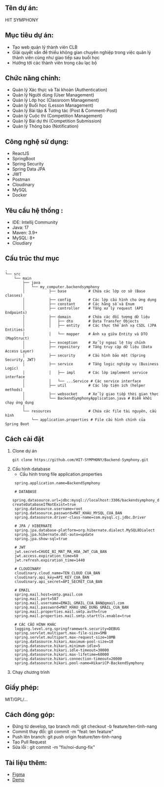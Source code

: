 ## Tên dự án:
HIT SYMPHONY

## Mục tiêu dự án:
- Tạo web quản lý thành viên CLB
- Giải quyết vấn đề thiếu không gian chuyên nghiệp trong việc quản lý thành viên cũng như giao tiếp sau buổi học
- Hướng tới các thành viên trong câu lạc bộ

## Chức năng chính:
- Quản lý Xác thực và Tài khoản (Authentication)
- Quản lý Người dùng (User Management)
- Quản lý Lớp học (Classroom Management)
- Quản lý Buổi học (Lesson Management)
- Quản lý Bài tập & Tương tác (Post & Comment-Post)
- Quản lý Cuộc thi (Competition Management)
- Quản lý Bài dự thi (Competition Submission)
- Quản lý Thông báo (Notification)

## Công nghệ sử dụng:
- ReactJS
- SpringBoot
- Spring Security
- Spring Data JPA
- JWT
- Postman
- Cloudinary 
- MySQL
- Docker

## Yêu cầu hệ thống :
- IDE: Intellij Community
- Java: 17
- Maven: 3.9+
- MySQL: 8+
- Cloudiary

## Cấu trúc thư mục
```
.
└── src
    └── main
        ├── java
        │   └── my_computer.backendsymphony
        │           ├── base          # Chứa các lớp cơ sở (Base classes)
        │           ├── config        # Các lớp cấu hình cho ứng dụng
        │           ├── constant      # Các hằng số và Enum
        │           ├── controller    # Tầng xử lý request (API Endpoints)
        │           ├── domain        # Chứa các đối tượng dữ liệu
        │           │   ├── dto       # Data Transfer Objects
        │           │   ├── entity    # Các thực thể ánh xạ CSDL (JPA Entities)
        │           │   └── mapper    # Ánh xạ giữa Entity và DTO (MapStruct)
        │           ├── exception     # Xử lý ngoại lệ tùy chỉnh
        │           ├── repository    # Tầng truy cập dữ liệu (Data Access Layer)
        │           ├── security      # Cấu hình bảo mật (Spring Security, JWT)
        │           ├── service       # Tầng logic nghiệp vụ (Business Logic)
        │           │   ├── impl      # Các lớp implement service interface
        │           │   └── ...Service # Các service interface
        │           ├── util          # Các lớp tiện ích (helper methods)
        │           ├── websocket     # Xử lý giao tiếp thời gian thực
        │           └── BackendSymphonyApplication.java # Điểm khởi chạy ứng dụng
        │
        └── resources                 # Chứa các file tài nguyên, cấu hình
            └── application.properties # File cấu hình chính của Spring Boot
```
## Cách cài đặt
1. Clone dự án
   ```
   git clone https://github.com/HIT-SYMPHONY/Backend-Symphony.git
   ```
2. Cấu hình database
   - Cấu hình trong file application.properties
   ```
    spring.application.name=BackendSymphony

    # DATABASE
    spring.datasource.url=jdbc:mysql://localhost:3306/backendsymphony_db?createDatabaseIfNotExist=true
    spring.datasource.username=root
    spring.datasource.password=MAT_KHAU_MYSQL_CUA_BAN
    spring.datasource.driver-class-name=com.mysql.cj.jdbc.Driver
    
    # JPA / HIBERNATE
    spring.jpa.database-platform=org.hibernate.dialect.MySQL8Dialect
    spring.jpa.hibernate.ddl-auto=update
    spring.jpa.show-sql=true
    
    # JWT
    jwt.secret=CHUOI_BI_MAT_MA_HOA_JWT_CUA_BAN
    jwt.access.expiration_time=60
    jwt.refresh.expiration_time=1440
    
    # CLOUDINARY
    cloudinary.cloud_name=TEN_CLOUD_CUA_BAN
    cloudinary.api_key=API_KEY_CUA_BAN
    cloudinary.api_secret=API_SECRET_CUA_BAN
    
    # EMAIL
    spring.mail.host=smtp.gmail.com
    spring.mail.port=587
    spring.mail.username=EMAIL_GMAIL_CUA_BAN@gmail.com
    spring.mail.password=MAT_KHAU_UNG_DUNG_GMAIL_CUA_BAN
    spring.mail.properties.mail.smtp.auth=true
    spring.mail.properties.mail.smtp.starttls.enable=true
    
    # CÁC CẤU HÌNH KHÁC
    logging.level.org.springframework.security=DEBUG
    spring.servlet.multipart.max-file-size=5MB
    spring.servlet.multipart.max-request-size=10MB
    spring.datasource.hikari.maximum-pool-size=10
    spring.datasource.hikari.minimum-idle=5
    spring.datasource.hikari.idle-timeout=30000
    spring.datasource.hikari.max-lifetime=60000
    spring.datasource.hikari.connection-timeout=20000
    spring.datasource.hikari.pool-name=HikariCP-BackendSymphony
   ```
4. Chạy chương trình
   
## Giấy phép:
MIT/GPL/...

## Cách đóng góp:
- Đứng từ develop, tạo branch mới: git checkout -b feature/ten-tinh-nang
- Commit thay đổi: git commit -m "feat: ten feature"
- Push lên branch: git push origin feature/ten-tinh-nang
- Tạo Pull Request
- Sửa lỗi : git commit -m "fix/noi-dung-fix"

## Tài liệu thêm:
- [Figma](https://www.figma.com/design/vI7ilYugZQZ8GUxwJtpq12/HIT---Symphony---Design?node-id=27-26&t=viIK8WCRXO19vGm2-0)
- [Demo](http://159.223.49.56:5173/?fbclid=IwY2xjawMEOHNleHRuA2FlbQIxMQABHtzK8v0fkP2a6I5YLLXZsOrcbyj1gl2lhs7TCaZiAwm-VzOH7qKIT_hvIMTk_aem_fHSOiPdGqMYKNadEMss5LA)


